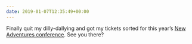 ```yaml
---
date: 2019-01-07T12:35:49+00:00
---
```

Finally quit my dilly-dallying and got my tickets sorted for this year’s [New Adventures conference](https://newadventuresconf.com/2019/). See you there?

